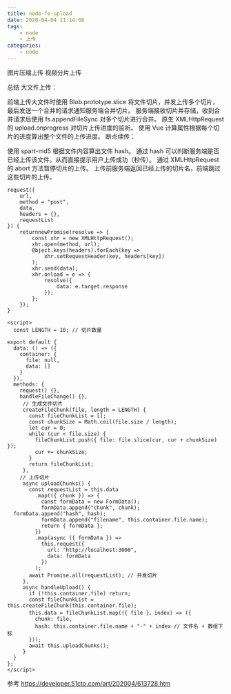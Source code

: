 ```yaml
---
title: node-fe-upload
date: 2020-04-04 11:14:08
tags:
    - node
    - 上传
categories:
    - node
---
```


图片压缩上传
视频分片上传

总结
大文件上传：

前端上传大文件时使用 Blob.prototype.slice 将文件切片，并发上传多个切片，最后发送一个合并的请求通知服务端合并切片。
服务端接收切片并存储，收到合并请求后使用 fs.appendFileSync 对多个切片进行合并。
原生 XMLHttpRequest 的 upload.onprogress 对切片上传进度的监听。
使用 Vue 计算属性根据每个切片的进度算出整个文件的上传进度。
断点续传：

使用 spart-md5 根据文件内容算出文件 hash。
通过 hash 可以判断服务端是否已经上传该文件，从而直接提示用户上传成功（秒传）。
通过 XMLHttpRequest 的 abort 方法暂停切片的上传。
上传前服务端返回已经上传的切片名，前端跳过这些切片的上传。

```
request({
    url,
    method = "post",
    data,
    headers = {},
    requestList
}) {
    returnnewPromise(resolve => {
        const xhr = new XMLHttpRequest();
        xhr.open(method, url);
        Object.keys(headers).forEach(key =>
            xhr.setRequestHeader(key, headers[key])
        );
        xhr.send(data);
        xhr.onload = e => {
            resolve({
                data: e.target.response
            });
        };
    });
}
```
```
<script>
  const LENGTH = 10; // 切片数量

export default {
  data: () => ({
    container: {
      file: null,
      data: []
    }
  }),
  methods: {
    request() {},
    handleFileChange() {},
     // 生成文件切片
     createFileChunk(file, length = LENGTH) {
       const fileChunkList = [];
       const chunkSize = Math.ceil(file.size / length);
       let cur = 0;
       while (cur < file.size) {
         fileChunkList.push({ file: file.slice(cur, cur + chunkSize) });
         cur += chunkSize;
       }
       return fileChunkList;
     },
    // 上传切片
     async uploadChunks() {
       const requestList = this.data
         .map(({ chunk }) => {
           const formData = new FormData();
           formData.append("chunk", chunk);
  formData.append("hash", hash);
           formData.append("filename", this.container.file.name);
           return { formData };
         })
         .map(async ({ formData }) =>
           this.request({
             url: "http://localhost:3000",
             data: formData
           })
         );
       await Promise.all(requestList); // 并发切片
     },
     async handleUpload() {
       if (!this.container.file) return;
       const fileChunkList = this.createFileChunk(this.container.file);
       this.data = fileChunkList.map(({ file }，index) => ({
         chunk: file,
         hash: this.container.file.name + "-" + index // 文件名 + 数组下标
       }));
       await this.uploadChunks();
     }
  }
};
</script>
```

参考
https://developer.51cto.com/art/202004/613728.htm